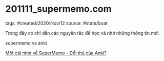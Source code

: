 # 201111_supermemo.com

tags: #created/2020/Nov/12
source: #state/boat 

Trong đây có chỉ dẫn các nguyên tắc để học và nhớ những thông tin mới

supermemo vs anki

[Một cái nhìn về SuperMemo - Đối thủ của Anki?](https://spiderum.com/bai-dang/Mot-cac-nhin-ve-SuperMemo-Doi-thu-cua-Anki-h4k)
